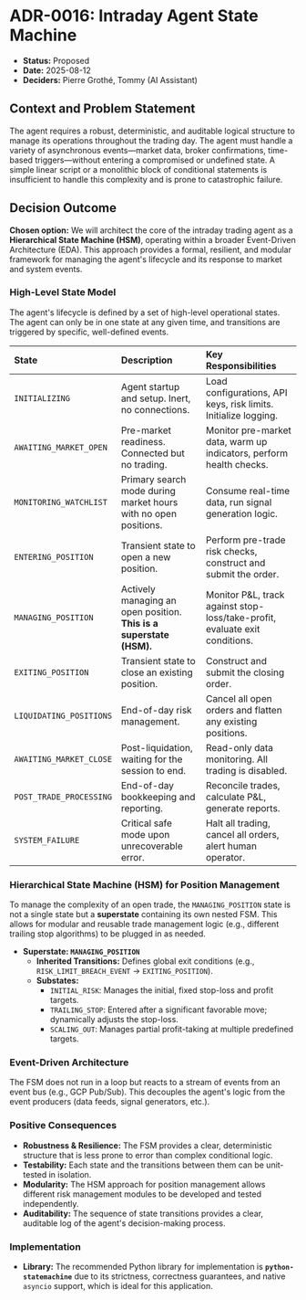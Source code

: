 # ADR-0016: Intraday Agent State Machine

* **Status:** Proposed
* **Date:** 2025-08-12
* **Deciders:** Pierre Grothé, Tommy (AI Assistant)

## Context and Problem Statement

The agent requires a robust, deterministic, and auditable logical structure to manage its operations throughout the trading day. The agent must handle a variety of asynchronous events—market data, broker confirmations, time-based triggers—without entering a compromised or undefined state. A simple linear script or a monolithic block of conditional statements is insufficient to handle this complexity and is prone to catastrophic failure.

## Decision Outcome

**Chosen option:** We will architect the core of the intraday trading agent as a **Hierarchical State Machine (HSM)**, operating within a broader Event-Driven Architecture (EDA). This approach provides a formal, resilient, and modular framework for managing the agent's lifecycle and its response to market and system events.

### High-Level State Model

The agent's lifecycle is defined by a set of high-level operational states. The agent can only be in one state at any given time, and transitions are triggered by specific, well-defined events.

| State | Description | Key Responsibilities |
| :--- | :--- | :--- |
| `INITIALIZING` | Agent startup and setup. Inert, no connections. | Load configurations, API keys, risk limits. Initialize logging. |
| `AWAITING_MARKET_OPEN` | Pre-market readiness. Connected but no trading. | Monitor pre-market data, warm up indicators, perform health checks. |
| `MONITORING_WATCHLIST` | Primary search mode during market hours with no open positions. | Consume real-time data, run signal generation logic. |
| `ENTERING_POSITION` | Transient state to open a new position. | Perform pre-trade risk checks, construct and submit the order. |
| `MANAGING_POSITION` | Actively managing an open position. **This is a superstate (HSM).** | Monitor P&L, track against stop-loss/take-profit, evaluate exit conditions. |
| `EXITING_POSITION` | Transient state to close an existing position. | Construct and submit the closing order. |
| `LIQUIDATING_POSITIONS` | End-of-day risk management. | Cancel all open orders and flatten any existing positions. |
| `AWAITING_MARKET_CLOSE`| Post-liquidation, waiting for the session to end. | Read-only data monitoring. All trading is disabled. |
| `POST_TRADE_PROCESSING` | End-of-day bookkeeping and reporting. | Reconcile trades, calculate P&L, generate reports. |
| `SYSTEM_FAILURE` | Critical safe mode upon unrecoverable error. | Halt all trading, cancel all orders, alert human operator. |

### Hierarchical State Machine (HSM) for Position Management

To manage the complexity of an open trade, the `MANAGING_POSITION` state is not a single state but a **superstate** containing its own nested FSM. This allows for modular and reusable trade management logic (e.g., different trailing stop algorithms) to be plugged in as needed.

* **Superstate: `MANAGING_POSITION`**
  * **Inherited Transitions:** Defines global exit conditions (e.g., `RISK_LIMIT_BREACH_EVENT` -> `EXITING_POSITION`).
  * **Substates:**
    * `INITIAL_RISK`: Manages the initial, fixed stop-loss and profit targets.
    * `TRAILING_STOP`: Entered after a significant favorable move; dynamically adjusts the stop-loss.
    * `SCALING_OUT`: Manages partial profit-taking at multiple predefined targets.

### Event-Driven Architecture

The FSM does not run in a loop but reacts to a stream of events from an event bus (e.g., GCP Pub/Sub). This decouples the agent's logic from the event producers (data feeds, signal generators, etc.).

### Positive Consequences

* **Robustness & Resilience:** The FSM provides a clear, deterministic structure that is less prone to error than complex conditional logic.
* **Testability:** Each state and the transitions between them can be unit-tested in isolation.
* **Modularity:** The HSM approach for position management allows different risk management modules to be developed and tested independently.
* **Auditability:** The sequence of state transitions provides a clear, auditable log of the agent's decision-making process.

### Implementation

* **Library:** The recommended Python library for implementation is **`python-statemachine`** due to its strictness, correctness guarantees, and native `asyncio` support, which is ideal for this application.
